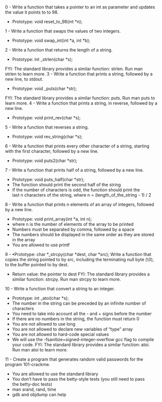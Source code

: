 0 - Write a function that takes a pointer to an int as parameter and updates the value it points to to 98.
* Prototype: void reset_to_98(int *n);

1 - Write a function that swaps the values of two integers.
* Prototype: void swap_int(int *a, int *b);

2 - Write a function that returns the length of a string.
* Prototype: int _strlen(char *s);

FYI: The standard library provides a similar function: strlen. Run man strlen to learn more.
3 - Write a function that prints a string, followed by a new line, to stdout.
* Prototype: void _puts(char *str);

FYI: The standard library provides a similar function: puts. Run man puts to learn more.
4 - Write a function that prints a string, in reverse, followed by a new line.
* Prototype: void print_rev(char *s);

5 - Write a function that reverses a string.
* Prototype: void rev_string(char *s);

6 - Write a function that prints every other character of a string, starting with the first character, followed by a new line.
* Prototype: void puts2(char *str);

7 - Write a function that prints half of a string, followed by a new line.
* Prototype: void puts_half(char *str);
* The function should print the second half of the string
* If the number of characters is odd, the function should print the last n characters of the string, where n = (length_of_the_string - 1) / 2

8 - Write a function that prints n elements of an array of integers, followed by a new line.
* Prototype: void print_array(int *a, int n);
* where n is the number of elements of the array to be printed
* Numbers must be separated by comma, followed by a space
* The numbers should be displayed in the same order as they are stored in the array
* You are allowed to use printf

9 - •Prototype: char *_strcpy(char *dest, char *src);
Write a function that copies the string pointed to by src, including the terminating null byte (\0), to the buffer pointed to by dest.
* Return value: the pointer to dest
FYI: The standard library provides a similar function: strcpy. Run man strcpy to learn more.

10 - Write a function that convert a string to an integer.
* Prototype: int _atoi(char *s);
* The number in the string can be preceded by an infinite number of characters
* You need to take into account all the - and + signs before the number
* If there are no numbers in the string, the function must return 0
* You are not allowed to use long
* You are not allowed to declare new variables of “type” array
* You are not allowed to hard-code special values
* We will use the -fsanitize=signed-integer-overflow gcc flag to compile your code.
FYI: The standard library provides a similar function: atoi. Run man atoi to learn more.

11 - Create a program that generates random valid passwords for the program 101-crackme.
* You are allowed to use the standard library
* You don’t have to pass the betty-style tests (you still need to pass the betty-doc tests)
* man srand, rand, time
* gdb and objdump can help


